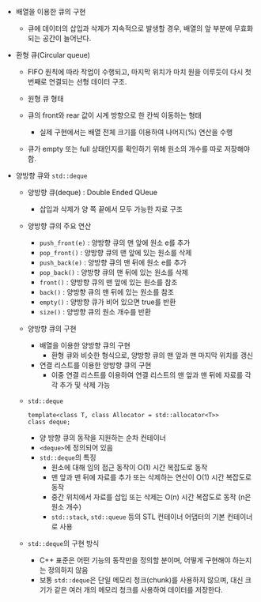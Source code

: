 - 배열을 이용한 큐의 구현
	- 큐에 데이터의 삽입과 삭제가 지속적으로 발생할 경우, 배열의 앞 부분에 무효화되는 공간이 늘어난다.

- 환형 큐(Circular queue)
	- FIFO 원칙에 따라 작업이 수행되고, 마지막 위치가 마치 원을 이루듯이 다시 첫번째로 연결되는 선형 데이터 구조.
	- 원형 큐 형태

	- 큐의 front와 rear 값이 시계 방향으로 한 칸씩 이동하는 형태
		- 실제 구현에서는 배열 전체 크기를 이용하여 나머지(%) 연산을 수행

	- 큐가 empty 또는 full 상태인지를 확인하기 위해 원소의 개수를 따로 저장해야 함.


- 양방향 큐와 ```std::deque```
	- 양방향 큐(deque) : Double Ended QUeue
		- 삽입과 삭제가 양 쪽 끝에서 모두 가능한 자료 구조

	- 양방향 큐의 주요 연산
		- ```push_front(e)``` : 양방향 큐의 맨 앞에 원소 e를 추가
		- ```pop_front()``` : 양방향 큐의 맨 앞에 있는 원소를 삭제
		- ```push_back(e)``` : 양방향 큐의 맨 뒤에 원소 e를 추가
		- ```pop_back()``` : 양방향 큐의 맨 뒤에 있는 원소를 삭제
		- ```front()``` : 양방향 큐의 맨 앞에 있는 원소를 참조
		- ```back()``` : 양방향 큐의 맨 뒤에 있는 원소를 참조
		- ```empty()``` : 양방향 큐가 비어 있으면 true를 반환
		- ```size()``` : 양방향 큐의 원소 개수를 반환

	- 양방향 큐의 구현
		- 배열을 이용한 양방향 큐의 구현
			- 환형 큐와 비슷한 형식으로, 양방향 큐의 맨 앞과 맨 마지막 위치를 갱신
		- 연결 리스트를 이용한 양방향 큐의 구현
			- 이중 연결 리스트를 이용하여 연결 리스트의 맨 앞과 맨 뒤에 자료를 각각 추가 및 삭제 가능

	- ```std::deque```

		```
		template<class T, class Allocator = std::allocator<T>>
		class deque;
		```
		
		- 양 방향 큐의 동작을 지원하는 순차 컨테이너
		- ```<deque>```에 정의되어 있음
		- ```std::deque```의 특징
			- 원소에 대해 임의 접근 동작이 O(1) 시간 복잡도로 동작
			- 맨 앞과 맨 뒤에 자료를 추가 또는 삭제하는 연산이 O(1) 시간 복잡도로 동작
			- 중간 위치에서 자료를 삽입 또는 삭제는 O(n) 시간 복잡도로 동작 (n은 원소 개수)
			- ```std::stack```, ```std::queue``` 등의 STL 컨테이너 어댑터의 기본 컨테이너로 사용

	- ```std::deque```의 구현 방식
		- C++ 표준은 어떤 기능의 동작만을 정의할 분이며, 어떻게 구현해야 하는지는 정의하지 않음
		- 보통 ```std::deque```은 단일 메모리 청크(chunk)를 사용하지 않으며, 대신 크기가 같은 여러 개의 메모리 청크를 사용하여 데이터를 저장한다.

